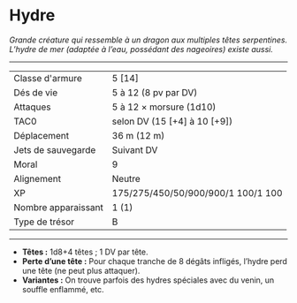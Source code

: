 # Hydre


*Grande créature qui ressemble à un dragon aux multiples têtes
serpentines. L’hydre de mer (adaptée à l’eau, possédant des nageoires)
existe aussi.*

-----

|                     |                                    |
| ------------------- | ---------------------------------- |
| Classe d'armure     | 5 \[14\]                           |
| Dés de vie          | 5 à 12 (8 pv par DV)               |
| Attaques            | 5 à 12 × morsure (1d10)            |
| TAC0                | selon DV (15 \[+4\] à 10 \[+9\])   |
| Déplacement         | 36 m (12 m)                        |
| Jets de sauvegarde  | Suivant DV                         |
| Moral               | 9                                  |
| Alignement          | Neutre                             |
| XP                  | 175/275/450/50/900/900/1 100/1 100 |
| Nombre apparaissant | 1 (1)                              |
| Type de trésor      | B                                  |

-----

  - **Têtes :** 1d8+4 têtes ; 1 DV par tête.
  - **Perte d’une tête :** Pour chaque tranche de 8 dégâts infligés,
    l’hydre perd une tête (ne peut plus attaquer).
  - **Variantes :** On trouve parfois des hydres spéciales avec du
    venin, un souffle enflammé, etc.
